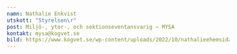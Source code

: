 ```yaml
---
namn: Nathalie Enkvist
utskott: "Styrelsen\r"
post: Miljö-, ytor-, och sektionseventansvarig – MYSA
kontakt: mysa@kogvet.se
bild: https://www.kogvet.se/wp-content/uploads/2022/10/nathalieehemsida.png
---
```

